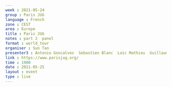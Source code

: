 ```yaml
---
week : 2021-05-24
group : Paris JUG
language : French
zone : CEST
area : Europe
title : Paris JUG
notes : part 2  panel
format : world_tour
organiser : Sun Tan
presenter3 : Antonio Goncalves  Sebastien Blanc  Loic Mathieu  Guillaume Smet
link : https://www.parisjug.org/
time : 1900
date : 2021-05-25
layout : event
type : live
---
```

